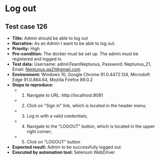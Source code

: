 # **Log out**

## Test case 126

* **Title:** Admin should be able to log out
* **Narrative:** As an Admin I want to be able to log out.
* **Priority:** High
* **Pre-condition:** The docker must be set up. The admin must be registered and logged in.
* **Test data:** Username: adminTeamNeptunus, Password: Neptunus_21, Email: Neptunus.qa21@gmail.com
* **Environment:** Windows 10, Google Chrome 91.0.4472.124, Microdoft Edge 91.0.864.64, Mozilla Firefox 89.0.2
* **Steps to reproduce:** 
   * 1. Navigate to URL: http://localhost:8081
   * 2. Click on "Sign in" link, which is located in the header menu;
   * 3. Log in with a valid credentials;
   * 4. Navigate to the "LOGOUT" button, which is located in the upper right corner;
   * 5. Click on "LOGOUT" button
* **Expected result:** Admin to be successfully logged out.
* **Executed by automation tool:** Selenium WebDriver



